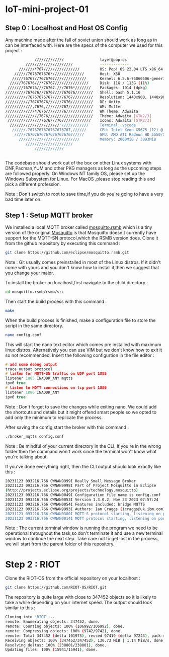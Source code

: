# IoT-mini-project-01

## Step 0 : Localhost and Host OS Config

Any machine made after the fall of soviet union should work as long as in can be interfaced with. Here are the specs of the computer we used for this project : 

```bash
             /////////////                tayef@pop-os 
         /////////////////////            ------------- 
      ///////*767////////////////         OS: Pop!_OS 22.04 LTS x86_64 
    //////7676767676*//////////////       Host: X58 
   /////76767//7676767//////////////      Kernel: 6.5.6-76060506-generic 
  /////767676///*76767///////////////     Disk: 11G / 113G (11%)
 ///////767676///76767.///7676*///////    Packages: 1914 (dpkg) 
/////////767676//76767///767676////////   Shell: bash 5.1.16 
//////////76767676767////76767/////////   Resolution: 1440x900, 1440x900 
///////////76767676//////7676//////////   DE: Unity 
////////////,7676,///////767///////////   WM: Mutter 
/////////////*7676///////76////////////   WM Theme: Adwaita 
///////////////7676////////////////////   Theme: Adwaita [GTK2/3] 
 ///////////////7676///767////////////    Icons: Adwaita [GTK2/3] 
  //////////////////////'////////////     Terminal: vscode 
   //////.7676767676767676767,//////      CPU: Intel Xeon X5675 (12) @ 3.068GHz 
    /////767676767676767676767/////       GPU: AMD ATI Radeon HD 5550/5570/5630/6510/6610/7570 
      ///////////////////////////         Memory: 2060MiB / 3893MiB 
         /////////////////////
             /////////////                                        
                                                                  
```

The codebase should work out of the box on other Linux systems with DNF,Pacman,YUM and other PKG managers as long as the upcoming steps are followed properly. On Windows NT family OS, please set up the Windows Subsystem for Linux. For MacOS ,please stop reading this and pick a different profession.

Note : Don't switch to root to save time,if you do you're going to have a very bad time later on.

## Step 1 : Setup MQTT broker

We installed a local MQTT broker called [mosquitto.rsmb](https://github.com/eclipse/mosquitto.rsmb) which is a tiny version of the original [ Mosquitto](https://mosquitto.org/) is that Mosquitto doesn't currently have support for the MQTT-SN protocol,which the RSMB version does. Clone it from the github repository by executing this command :

```bash
git clone https://github.com/eclipse/mosquitto.rsmb.git
```

Note : Git usually comes preinstalled in most of the Linux distros. If it didn't come with yours and you don't know how to install it,then we suggest that you change your major.

To install the broker on localhost,first navigate to the child directory :

```bash
cd mosquitto.rsmb/rsmb/src
```

Then start the build process with this command :

```bash
make
```

When the build process is finished, make a configuration file to store the script in the same directory.

```bash
nano config.conf
```
This will start the nano text editor which comes pre installed with maximum linux distros. Alternatively you can use VIM but we don't know how to exit it so not recommended. Insert the following configurtion in the file editor :

```c
# add some debug output
trace_output protocol
# listen for MQTT-SN traffic on UDP port 1885
listener 1885 INADDR_ANY mqtts
ipv6 true
# listen to MQTT connections on tcp port 1886
listener 1886 INADDR_ANY
ipv6 true
```

Note : Don't forget to save the changes while exiting nano. We could add the shortcuts and details but it might offend smart people so we opted to add only the minimum to replicate the process.

After saving the config,start the broker with this command :

```bash
./broker_mqtts config.conf
```

Note : Be mindful of your current directory in the CLI. If you're in the wrong folder then the command won't work since the terminal won't know what you're talking about.

If you've done everything right, then the CLI output should look exactly like this :

```bash
20231123 093216.766 CWNAN9999I Really Small Message Broker
20231123 093216.766 CWNAN9998I Part of Project Mosquitto in Eclipse
(http://projects.eclipse.org/projects/technology.mosquitto)
20231123 093216.766 CWNAN0049I Configuration file name is config.conf
20231123 093216.766 CWNAN0053I Version 1.3.0.2, Nov 23 2023 07:57:24
20231123 093216.766 CWNAN0054I Features included: bridge MQTTS 
20231123 093216.766 CWNAN9993I Authors: Ian Craggs (icraggs@uk.ibm.com), Nicholas O'Leary
20231123 093216.766 CWNAN0300I MQTT-S protocol starting, listening on port 1885
20231123 093216.766 CWNAN0014I MQTT protocol starting, listening on port 1886
```

Note : The current terminal window is running the program we need to be operational throughout the task,so don't terminate it and use a new terminal window to continue the next step. Take care not to get lost in the process, we will start from the parent folder of this repository.

# Step 2 : RIOT

Clone the RIOT-OS from the official repository on your localhost :

```bash
git clone https://github.com/RIOT-OS/RIOT.git
```

The repository is quite large with close to 347452 objects so it is likely to take a while depending on your internet speed. The output should look similar to this :

```bash
Cloning into 'RIOT'...
remote: Enumerating objects: 347452, done.
remote: Counting objects: 100% (106992/106992), done.
remote: Compressing objects: 100% (9742/9742), done.
remote: Total 347452 (delta 101975), reused 97419 (delta 97243), pack-reused 240460
Receiving objects: 100% (347452/347452), 130.73 MiB | 1.14 MiB/s, done.
Resolving deltas: 100% (238801/238801), done.
Updating files: 100% (15941/15941), done.
```
